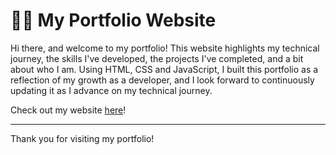 # 👩‍💻 My Portfolio Website

Hi there, and welcome to my portfolio!
This website highlights my technical journey,
the skills I've developed, the projects I've completed,
and a bit about who I am. Using HTML, CSS and JavaScript,
I built this portfolio as a reflection of my growth as a developer,
and I look forward to continuously updating it as I advance on my technical journey.

Check out my website [here](https://ssevilla23.github.io/My-Portfolio/)!
***
Thank you for visiting my portfolio!
